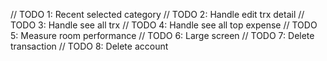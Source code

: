 // TODO 1: Recent selected category
// TODO 2: Handle edit trx detail
// TODO 3: Handle see all trx
// TODO 4: Handle see all top expense
// TODO 5: Measure room performance
// TODO 6: Large screen
// TODO 7: Delete transaction
// TODO 8: Delete account
